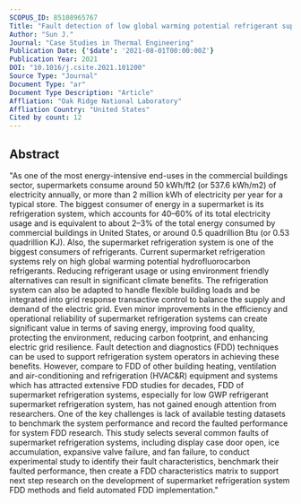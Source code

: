 ```yaml
---
SCOPUS_ID: 85108965767
Title: "Fault detection of low global warming potential refrigerant supermarket refrigeration system: Experimental investigation"
Author: "Sun J."
Journal: "Case Studies in Thermal Engineering"
Publication Date: {'$date': '2021-08-01T00:00:00Z'}
Publication Year: 2021
DOI: "10.1016/j.csite.2021.101200"
Source Type: "Journal"
Document Type: "ar"
Document Type Description: "Article"
Affliation: "Oak Ridge National Laboratory"
Affliation Country: "United States"
Cited by count: 12
---
```


## Abstract
"As one of the most energy-intensive end-uses in the commercial buildings sector, supermarkets consume around 50 kWh/ft2 (or 537.6 kWh/m2) of electricity annually, or more than 2 million kWh of electricity per year for a typical store. The biggest consumer of energy in a supermarket is its refrigeration system, which accounts for 40–60% of its total electricity usage and is equivalent to about 2–3% of the total energy consumed by commercial buildings in United States, or around 0.5 quadrillion Btu (or 0.53 quadrillion KJ). Also, the supermarket refrigeration system is one of the biggest consumers of refrigerants. Current supermarket refrigeration systems rely on high global warming potential hydrofluorocarbon refrigerants. Reducing refrigerant usage or using environment friendly alternatives can result in significant climate benefits. The refrigeration system can also be adapted to handle flexible building loads and be integrated into grid response transactive control to balance the supply and demand of the electric grid. Even minor improvements in the efficiency and operational reliability of supermarket refrigeration systems can create significant value in terms of saving energy, improving food quality, protecting the environment, reducing carbon footprint, and enhancing electric grid resilience. Fault detection and diagnostics (FDD) techniques can be used to support refrigeration system operators in achieving these benefits. However, compare to FDD of other building heating, ventilation and air-conditioning and refrigeration (HVAC&R) equipment and systems which has attracted extensive FDD studies for decades, FDD of supermarket refrigeration systems, especially for low GWP refrigerant supermarket refrigeration system, has not gained enough attention from researchers. One of the key challenges is lack of available testing datasets to benchmark the system performance and record the faulted performance for system FDD research. This study selects several common faults of supermarket refrigeration systems, including display case door open, ice accumulation, expansive valve failure, and fan failure, to conduct experimental study to identify their fault characteristics, benchmark their faulted performance, then create a FDD characteristics matrix to support next step research on the development of supermarket refrigeration system FDD methods and field automated FDD implementation."
